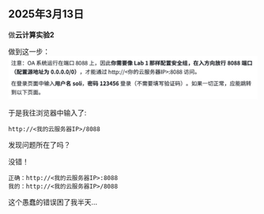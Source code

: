 ## 2025年3月13日

做**云计算实验2**

做到这一步：
![picture](resources\images\001.png)

于是我往浏览器中输入了:
```
http://<我的云服务器IP>/8088
```
发现问题所在了吗？

没错！
```
正确：http://<我的云服务器IP>:8088
我的：http://<我的云服务器IP>/8088
```

这个愚蠢的错误困了我半天...
